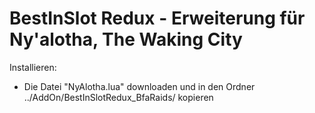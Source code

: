 # BestInSlot Redux - Erweiterung für Ny'alotha, The Waking City


Installieren:

 - Die Datei "NyAlotha.lua" downloaden und in den Ordner ../AddOn/BestInSlotRedux_BfaRaids/ kopieren
